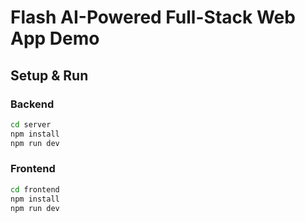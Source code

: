 # Flash AI-Powered Full-Stack Web App Demo

## Setup & Run

### Backend
```bash
cd server
npm install
npm run dev
```

### Frontend
```bash
cd frontend
npm install
npm run dev
